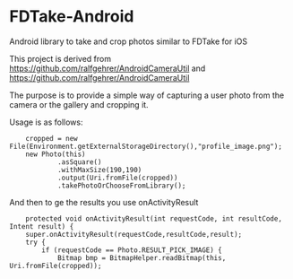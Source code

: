 # FDTake-Android
Android library to take and crop photos similar to FDTake for iOS

This project is derived from 
https://github.com/ralfgehrer/AndroidCameraUtil and https://github.com/ralfgehrer/AndroidCameraUtil

The purpose is to provide a simple way of capturing a user photo from the camera or the gallery and cropping it. 

Usage is as follows:

        cropped = new File(Environment.getExternalStorageDirectory(),"profile_image.png");
        new Photo(this)
                .asSquare()
                .withMaxSize(190,190)
                .output(Uri.fromFile(cropped))
                .takePhotoOrChooseFromLibrary();

And then to ge the results you use onActivityResult               
                
        protected void onActivityResult(int requestCode, int resultCode, Intent result) {
        super.onActivityResult(requestCode,resultCode,result);
        try {
            if (requestCode == Photo.RESULT_PICK_IMAGE) {
                Bitmap bmp = BitmapHelper.readBitmap(this, Uri.fromFile(cropped));
        

